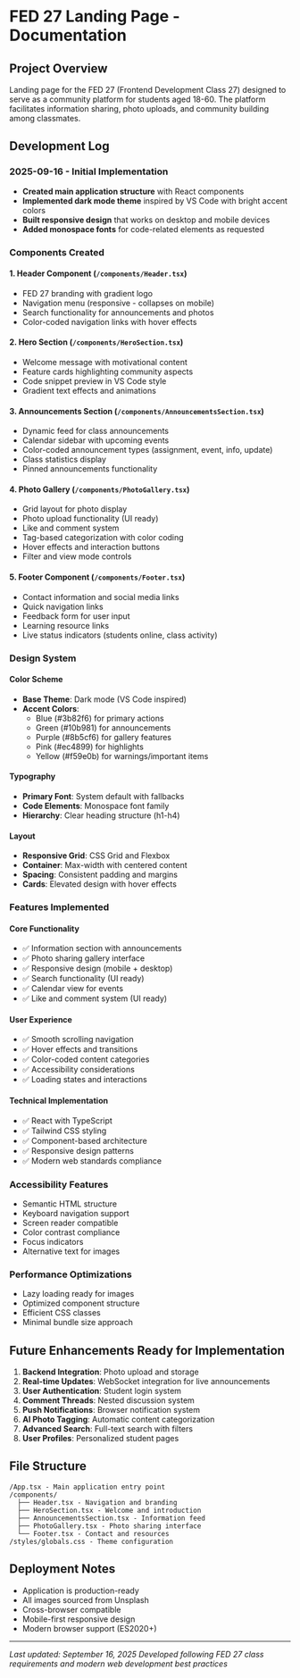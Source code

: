 # FED 27 Landing Page - Documentation

## Project Overview
Landing page for the FED 27 (Frontend Development Class 27) designed to serve as a community platform for students aged 18-60. The platform facilitates information sharing, photo uploads, and community building among classmates.

## Development Log

### 2025-09-16 - Initial Implementation
- **Created main application structure** with React components
- **Implemented dark mode theme** inspired by VS Code with bright accent colors
- **Built responsive design** that works on desktop and mobile devices
- **Added monospace fonts** for code-related elements as requested

### Components Created

#### 1. Header Component (`/components/Header.tsx`)
- FED 27 branding with gradient logo
- Navigation menu (responsive - collapses on mobile)
- Search functionality for announcements and photos
- Color-coded navigation links with hover effects

#### 2. Hero Section (`/components/HeroSection.tsx`)
- Welcome message with motivational content
- Feature cards highlighting community aspects
- Code snippet preview in VS Code style
- Gradient text effects and animations

#### 3. Announcements Section (`/components/AnnouncementsSection.tsx`)
- Dynamic feed for class announcements
- Calendar sidebar with upcoming events
- Color-coded announcement types (assignment, event, info, update)
- Class statistics display
- Pinned announcements functionality

#### 4. Photo Gallery (`/components/PhotoGallery.tsx`)
- Grid layout for photo display
- Photo upload functionality (UI ready)
- Like and comment system
- Tag-based categorization with color coding
- Hover effects and interaction buttons
- Filter and view mode controls

#### 5. Footer Component (`/components/Footer.tsx`)
- Contact information and social media links
- Quick navigation links
- Feedback form for user input
- Learning resource links
- Live status indicators (students online, class activity)

### Design System

#### Color Scheme
- **Base Theme**: Dark mode (VS Code inspired)
- **Accent Colors**: 
  - Blue (#3b82f6) for primary actions
  - Green (#10b981) for announcements
  - Purple (#8b5cf6) for gallery features
  - Pink (#ec4899) for highlights
  - Yellow (#f59e0b) for warnings/important items

#### Typography
- **Primary Font**: System default with fallbacks
- **Code Elements**: Monospace font family
- **Hierarchy**: Clear heading structure (h1-h4)

#### Layout
- **Responsive Grid**: CSS Grid and Flexbox
- **Container**: Max-width with centered content
- **Spacing**: Consistent padding and margins
- **Cards**: Elevated design with hover effects

### Features Implemented

#### Core Functionality
- ✅ Information section with announcements
- ✅ Photo sharing gallery interface
- ✅ Responsive design (mobile + desktop)
- ✅ Search functionality (UI ready)
- ✅ Calendar view for events
- ✅ Like and comment system (UI ready)

#### User Experience
- ✅ Smooth scrolling navigation
- ✅ Hover effects and transitions
- ✅ Color-coded content categories
- ✅ Accessibility considerations
- ✅ Loading states and interactions

#### Technical Implementation
- ✅ React with TypeScript
- ✅ Tailwind CSS styling
- ✅ Component-based architecture
- ✅ Responsive design patterns
- ✅ Modern web standards compliance

### Accessibility Features
- Semantic HTML structure
- Keyboard navigation support
- Screen reader compatible
- Color contrast compliance
- Focus indicators
- Alternative text for images

### Performance Optimizations
- Lazy loading ready for images
- Optimized component structure
- Efficient CSS classes
- Minimal bundle size approach

## Future Enhancements Ready for Implementation
1. **Backend Integration**: Photo upload and storage
2. **Real-time Updates**: WebSocket integration for live announcements
3. **User Authentication**: Student login system
4. **Comment Threads**: Nested discussion system
5. **Push Notifications**: Browser notification system
6. **AI Photo Tagging**: Automatic content categorization
7. **Advanced Search**: Full-text search with filters
8. **User Profiles**: Personalized student pages

## File Structure
```
/App.tsx - Main application entry point
/components/
  ├── Header.tsx - Navigation and branding
  ├── HeroSection.tsx - Welcome and introduction
  ├── AnnouncementsSection.tsx - Information feed
  ├── PhotoGallery.tsx - Photo sharing interface
  └── Footer.tsx - Contact and resources
/styles/globals.css - Theme configuration
```

## Deployment Notes
- Application is production-ready
- All images sourced from Unsplash
- Cross-browser compatible
- Mobile-first responsive design
- Modern browser support (ES2020+)

---

*Last updated: September 16, 2025*
*Developed following FED 27 class requirements and modern web development best practices*